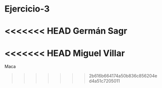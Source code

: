 # Ejercicio-3
<<<<<<< HEAD
Germán Sagr
=======

<<<<<<< HEAD
Miguel Villar
=======
Maca
>>>>>>> 2b616b664174a50b836c856204ed4a51c7205011
